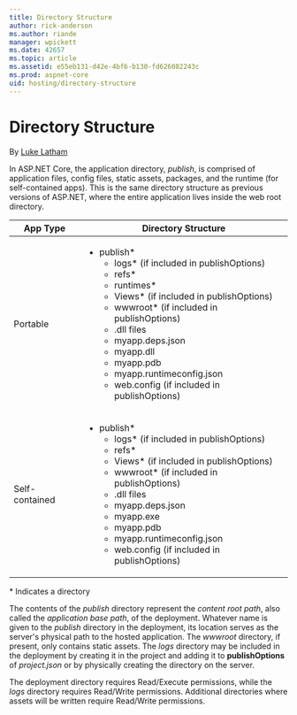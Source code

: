 ```yaml
---
title: Directory Structure
author: rick-anderson
ms.author: riande
manager: wpickett
ms.date: 42657
ms.topic: article
ms.assetid: e55eb131-d42e-4bf6-b130-fd626082243c
ms.prod: aspnet-core
uid: hosting/directory-structure
---
```

<a name=directory-structure></a>

# Directory Structure

By [Luke Latham](https://github.com/GuardRex)

In ASP.NET Core, the application directory, *publish*, is comprised of application files, config files, static assets, packages, and the runtime (for self-contained apps). This is the same directory structure as previous versions of ASP.NET, where the entire application lives inside the web root directory.

|App Type|Directory Structure|
|---|---|
|Portable|<ul><li>publish\*<ul><li>logs\* (if included in publishOptions)</li><li>refs\*</li><li>runtimes\*</li><li>Views\* (if included in publishOptions)</li><li>wwwroot\* (if included in publishOptions)</li><li>.dll files</li><li>myapp.deps.json</li><li>myapp.dll</li><li>myapp.pdb</li><li>myapp.runtimeconfig.json</li><li>web.config (if included in publishOptions)</li></ul></li></ul>|
|Self-contained|<ul><li>publish\*<ul><li>logs\* (if included in publishOptions)</li><li>refs\*</li><li>Views\* (if included in publishOptions)</li><li>wwwroot\* (if included in publishOptions)</li><li>.dll files</li><li>myapp.deps.json</li><li>myapp.exe</li><li>myapp.pdb</li><li>myapp.runtimeconfig.json</li><li>web.config (if included in publishOptions)</li></ul></li></ul>|
\* Indicates a directory

The contents of the *publish* directory represent the *content root path*, also called the *application base path*, of the deployment. Whatever name is given to the *publish* directory in the deployment, its location serves as the server's physical path to the hosted application. The *wwwroot* directory, if present, only contains static assets. The *logs* directory may be included in the deployment by creating it in the project and adding it to **publishOptions** of *project.json* or by physically creating the directory on the server.

The deployment directory requires Read/Execute permissions, while the *logs* directory requires Read/Write permissions. Additional directories where assets will be written require Read/Write permissions.

